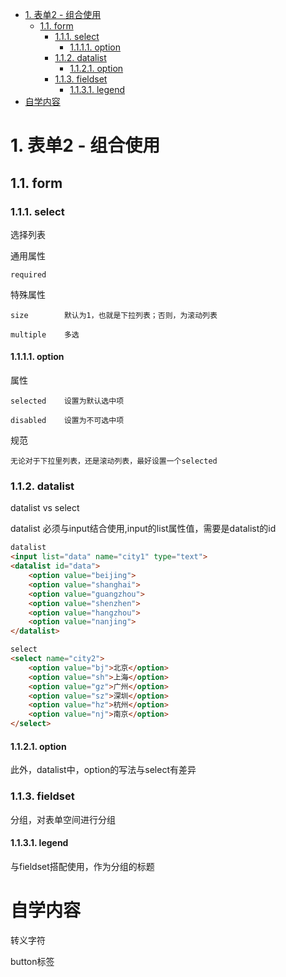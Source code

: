 <!-- TOC -->

- [1. 表单2 - 组合使用](#1-表单2---组合使用)
    - [1.1. form](#11-form)
        - [1.1.1. select](#111-select)
            - [1.1.1.1. option](#1111-option)
        - [1.1.2. datalist](#112-datalist)
            - [1.1.2.1. option](#1121-option)
        - [1.1.3. fieldset](#113-fieldset)
            - [1.1.3.1. legend](#1131-legend)
- [自学内容](#自学内容)

<!-- /TOC -->
# 1. 表单2 - 组合使用
## 1.1. form
### 1.1.1. select
选择列表

通用属性

    required

特殊属性

    size        默认为1，也就是下拉列表；否则，为滚动列表

    multiple    多选

#### 1.1.1.1. option

属性

    selected    设置为默认选中项

    disabled    设置为不可选中项

规范

    无论对于下拉里列表，还是滚动列表，最好设置一个selected

### 1.1.2. datalist

datalist vs select

datalist 必须与input结合使用,input的list属性值，需要是datalist的id

```html
datalist
<input list="data" name="city1" type="text">
<datalist id="data">
    <option value="beijing">
    <option value="shanghai">
    <option value="guangzhou">
    <option value="shenzhen">
    <option value="hangzhou">
    <option value="nanjing">
</datalist>

select
<select name="city2">
    <option value="bj">北京</option>
    <option value="sh">上海</option>
    <option value="gz">广州</option>
    <option value="sz">深圳</option>
    <option value="hz">杭州</option>
    <option value="nj">南京</option>
</select>
```
#### 1.1.2.1. option

此外，datalist中，option的写法与select有差异

### 1.1.3. fieldset

分组，对表单空间进行分组

#### 1.1.3.1. legend

与fieldset搭配使用，作为分组的标题

# 自学内容

转义字符

button标签